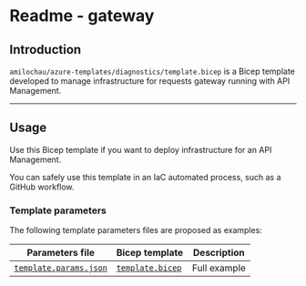 # Readme - gateway

## Introduction

`amilochau/azure-templates/diagnostics/template.bicep` is a Bicep template developed to manage infrastructure for requests gateway running with API Management.

---

## Usage

Use this Bicep template if you want to deploy infrastructure for an API Management.

You can safely use this template in an IaC automated process, such as a GitHub workflow.

### Template parameters

The following template parameters files are proposed as examples:

| Parameters file | Bicep template | Description |
| --------------- | -------------- | ----------- |
| [`template.params.json`](./template.params.json) | [`template.bicep`](./template.bicep) | Full example |
